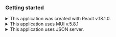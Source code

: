 ### Getting started
<details>
<summary> This application was created with React v.18.1.0. </summary>
Start the application by running:
<br/>
npm start
<br/>
It runs on http://localhost:4003/.
The port can be changed by modifying **line 15** in the **package.json** file to the desired port number.
</details>


<details>
<summary>This application uses MUI v.5.8.1</summary>
To install MUI run:

npm install @mui/material @emotion/react @emotion/styled
npm install @mui/icons-material

<br/>
Please refer to MUI documentation for further details: https://v1.mui.com/
</details>


<details>
<summary> This application uses JSON server. </summary>
If installation is needed, run:
<br/> 
npm install -g json-server
<br/> 
and to open run:
<br/> 
json-server --watch projectdb.json
<br/> 
Amend the default port by adding a port number to the end like so
<br/> 
json-server --watch projectdb.json --port800
<br/> 
</details>

